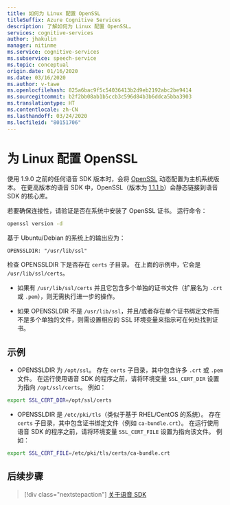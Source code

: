 ```yaml
---
title: 如何为 Linux 配置 OpenSSL
titleSuffix: Azure Cognitive Services
description: 了解如何为 Linux 配置 OpenSSL。
services: cognitive-services
author: jhakulin
manager: nitinme
ms.service: cognitive-services
ms.subservice: speech-service
ms.topic: conceptual
origin.date: 01/16/2020
ms.date: 03/16/2020
ms.author: v-tawe
ms.openlocfilehash: 825a6bac9f5c54036413b2d9eb2192abc2be9414
ms.sourcegitcommit: b2f2bb08ab1b5ccb3c596d84b3b6ddca5bba3903
ms.translationtype: HT
ms.contentlocale: zh-CN
ms.lasthandoff: 03/24/2020
ms.locfileid: "80151706"
---
```

# <a name="configure-openssl-for-linux"></a>为 Linux 配置 OpenSSL

使用 1.9.0 之前的任何语音 SDK 版本时，会将 [OpenSSL](https://www.openssl.org) 动态配置为主机系统版本。 在更高版本的语音 SDK 中，OpenSSL（版本为 [1.1.1 b](https://mta.openssl.org/pipermail/openssl-announce/2019-February/000147.html)）会静态链接到语音 SDK 的核心库。

若要确保连接性，请验证是否在系统中安装了 OpenSSL 证书。 运行命令：
```bash
openssl version -d
```

基于 Ubuntu/Debian 的系统上的输出应为：
```
OPENSSLDIR: "/usr/lib/ssl"
```

检查 OPENSSLDIR 下是否存在 `certs` 子目录。 在上面的示例中，它会是 `/usr/lib/ssl/certs`。

* 如果有 `/usr/lib/ssl/certs` 并且它包含多个单独的证书文件（扩展名为 `.crt` 或 `.pem`），则无需执行进一步的操作。

* 如果 OPENSSLDIR 不是 `/usr/lib/ssl`，并且/或者存在单个证书绑定文件而不是多个单独的文件，则需设置相应的 SSL 环境变量来指示可在何处找到证书。

## <a name="examples"></a>示例

- OPENSSLDIR 为 `/opt/ssl`。 存在 `certs` 子目录，其中包含许多 `.crt` 或 `.pem` 文件。
在运行使用语音 SDK 的程序之前，请将环境变量 `SSL_CERT_DIR` 设置为指向 `/opt/ssl/certs`。 例如：
```bash
export SSL_CERT_DIR=/opt/ssl/certs
```

- OPENSSLDIR 是 `/etc/pki/tls`（类似于基于 RHEL/CentOS 的系统）。 存在 `certs` 子目录，其中包含证书绑定文件（例如 `ca-bundle.crt`）。
在运行使用语音 SDK 的程序之前，请将环境变量 `SSL_CERT_FILE` 设置为指向该文件。 例如：
```bash
export SSL_CERT_FILE=/etc/pki/tls/certs/ca-bundle.crt
```

## <a name="next-steps"></a>后续步骤

> [!div class="nextstepaction"]
> [关于语音 SDK](speech-sdk.md)